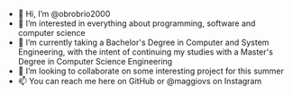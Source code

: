 - 👋 Hi, I’m @obrobrio2000
- 👀 I’m interested in everything about programming, software and computer science
- 🌱 I’m currently taking a Bachelor's Degree in Computer and System Engineering, with the intent of continuing my studies with a Master's Degree in Computer Science Engineering
- 💞️ I’m looking to collaborate on some interesting project for this summer
- 📫 You can reach me here on GitHub or @maggiovs on Instagram
